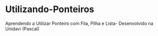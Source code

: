 # Utilizando-Ponteiros
Aprendendo a Utilizar Ponteiro com Fila, Pilha e Lista- Desenvolvido na Unidavi (Pascal)
